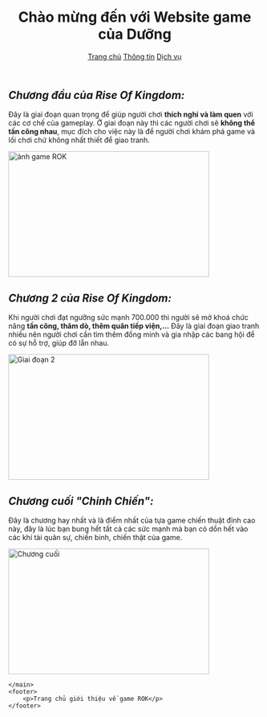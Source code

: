 <!DOCTYPE html>
<html lang="vi">
<head>
    <meta charset="UTF-8">
    <title>Trang Chủ</title>
    <link rel="stylesheet" href="style.css">
</head>
<body>
    <header>
        <h1>Chào mừng đến với Website game của Dưỡng</h1>
        <nav>
            <a href="trangchu.html">Trang chủ</a>
            <a href="thongtin.html">Thông tin</a>
            <a href="dichvu.html">Dịch vụ</a>
        </nav>
    </header>
    <main>
        <h2><i>Chương đầu của Rise Of Kingdom:</i></h2>
        <p>Đây là giai đoạn quan trọng để giúp người chơi <b> thích nghi và làm quen</b> với các cơ chế của gameplay. Ở giai đoạn này thì các người chơi sẽ <b> không thể tấn công nhau</b>, mục đích cho việc này là để người chơi khám phá game và lối chơi chứ không nhất thiết để giao tranh.</p>
        <img src="https://cdn-www.bluestacks.com/bs-images/Rise-of-Kingdoms-Gamota-Richard-I-Guide_10.jpg" alt="ảnh game ROK" width="400" height="250">
        <h2><i>Chương 2 của Rise Of Kingdom:</i></h2>
        <p>Khi người chơi đạt ngưỡng sức mạnh 700.000 thì người sẽ mở khoá chức năng <b> tấn công, thăm dò, thêm quân tiếp viện,...</b> Đây là giai đoạn giao tranh nhiều nên người chơi cần tìm thêm đồng minh và gia nhập các bang hội để có sự hỗ trợ, giúp đỡ lẫn nhau.</p>
        <img src="https://cdn.tgdd.vn/2020/04/content/image1-730x600.jpg" alt="Giai đoạn 2" width="400" height="250">
        <h2><i>Chương cuối "Chinh Chiến":</i></h2>
        <p>Đây là chương hay nhất và là điểm nhất của tựa game chiến thuật đỉnh cao này, đây là lúc bạn bung hết tất cả các sức mạnh mà bạn có dồn hết vào các khí tài quân sự, chiến binh, chiến thật của game.</p>
        <img src="https://i.redd.it/gzkpuzqxtz271.jpg" alt="Chương cuối" width="400" height="250">

    </main>
    <footer>
        <p>Trang chủ giới thiệu về game ROK</p>
    </footer>
</body>
</html>
